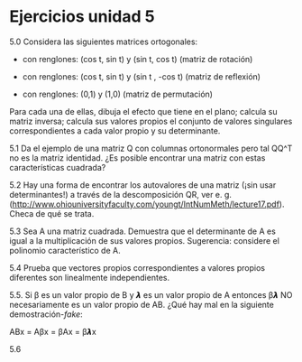 # Ejercicios unidad 5

5.0 Considera las siguientes matrices ortogonales:

  * con renglones: (cos t, sin t) y (sin t, cos t) (matriz de rotación)
  
  * con renglones: (cos t, sin t) y (sin t , -cos t) (matriz de reflexión)
  
  * con renglones: (0,1) y (1,0) (matriz de permutación)

Para cada una de ellas, dibuja el efecto que tiene en el plano; calcula su matriz inversa; calcula sus valores propios el conjunto de valores singulares correspondientes a cada valor propio y su determinante.

5.1  Da el ejemplo de una matriz Q con columnas ortonormales pero tal QQ^T no es la matriz identidad. ¿Es posible encontrar una matriz con estas características cuadrada?

5.2 Hay una forma de encontrar los autovalores de una matriz (¡sin usar determinantes!) a través de la descomposición QR,
ver e. g. (http://www.ohiouniversityfaculty.com/youngt/IntNumMeth/lecture17.pdf). Checa de qué se trata.

5.3 Sea A una matriz cuadrada. Demuestra que el determinante de A es igual a la multiplicación de sus valores propios. Sugerencia: considere el polinomio característico de A.

5.4 Prueba que vectores propios correspondientes a valores propios diferentes son linealmente independientes.

5.5. Si β es un valor propio  de B y 𝞴 es un valor propio de A entonces  β𝞴 NO necesariamente es un valor propio de AB. ¿Qué hay mal en la siguiente demostración-*fake*:

ABx = Aβx = βAx = β𝞴x

5.6 
